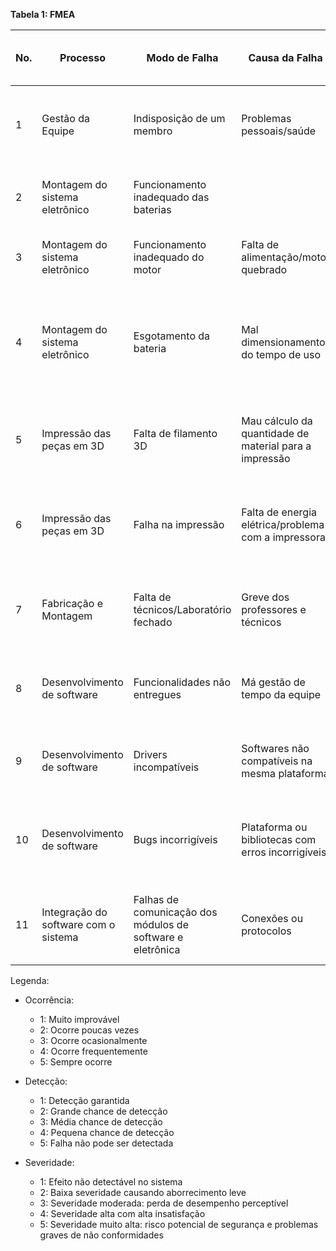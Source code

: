 **Tabela 1: FMEA**

| No. | Processo                             | Modo de Falha                                              | Causa da Falha                                         | Efeito da Falha Local                                                | Efeito da Falha Global                       | Severidade | Ocorrência | Detecção | Número de Priorização de Risco (NPR) | Plano de Ação                                                                          | Responsável           | Prevenção                                                                                                                         |
| --- | ------------------------------------ | ---------------------------------------------------------- | ------------------------------------------------------ | -------------------------------------------------------------------- | -------------------------------------------- | ---------- | ---------- | -------- | ------------------------------------ | -------------------------------------------------------------------------------------- | --------------------- | --------------------------------------------------------------------------------------------------------------------------------- |
| 1   | Gestão da Equipe                     | Indisposição de um membro                                  | Problemas pessoais/saúde                               | Sobrecarregar outros membros                                         | Atraso nas atividades                        | 3          | 4          | 1        | 12                                   | Redistribuição das atividades entre membros competentes                                | Gerência              | Comunicação prévia nas reuniões e/ou grupo de conversa                                                                            |
| 2   | Montagem do sistema eletrônico       | Funcionamento inadequado das baterias                      |                                                        | Não fornecimento de energia suficiente aos equipamentos              | Não entrega do projeto por mau funcionamento | 5          | 1          | 1        | 5                                    | Troca da bateria por uma reserva                                                       | Energia               | Testes com as baterias                                                                                                            |
| 3   | Montagem do sistema eletrônico       | Funcionamento inadequado do motor                          | Falta de alimentação/motor quebrado                    | Rotação inadequada da mesa durante a leitura da peça                 | Não entrega do projeto por mau funcionamento | 5          | 1          | 1        | 5                                    | Troca do motor por um motor reserva                                                    | Eletrônica            | Testes com o motor                                                                                                                |
| 4   | Montagem do sistema eletrônico       | Esgotamento da bateria                                     | Mal dimensionamento do tempo de uso                    | Não fornecimento de energia para os equipamentos                     | Não entrega do projeto por mau funcionamento | 5          | 2          | 1        | 10                                   | Troca da bateria por uma reserva                                                       | Energia               | Dimensionar as baterias de acordo com o tempo de funcionamento do projeto e verificar se o tempo é suficiente para a apresentação |
| 5   | Impressão das peças em 3D            | Falta de filamento 3D                                      | Mau cálculo da quantidade de material para a impressão | Estrutura incompleta/Mais tempo para fabricação com outros processos | Atraso na entrega do projeto                 | 3          | 2          | 1        | 6                                    | Uso de outros materiais e processo de fabricação para fazer a estrutura                | Estrutura             | Imprimir com antecedência e revisar o cálculo de quantidade de filamento                                                          |
| 6   | Impressão das peças em 3D            | Falha na impressão                                         | Falta de energia elétrica/problema com a impressora    | Estrutura incompleta/Mais tempo para fabricação com outros processos | Atraso na entrega do projeto                 | 3          | 2          | 1        | 6                                    | Uso de outros materiais e processo de fabricação para fazer a estrutura                | Estrutura             | Imprimir com antecedência e deixar um membro responsável vistoriando a impressão                                                  |
| 7   | Fabricação e Montagem                | Falta de técnicos/Laboratório fechado                      | Greve dos professores e técnicos                       | Impossibilidade de fazer a fabricação e montagem                     | Atraso ou não entrega do projeto             | 5          | 2          | 1        | 10                                   | Encontrar outro local que se possa fazer a fabricação e montagem                       | Estrutura             | Fazer a fabricação e montagem com antecedência                                                                                    |
| 8   | Desenvolvimento de software          | Funcionalidades não entregues                              | Má gestão de tempo da equipe                           | Atraso no progresso de desenvolvimento                               | Não entrega do projeto por mau funcionamento | 3          | 3          | 1        | 9                                    | Redistribuição das atividades entre membros competentes                                | Gerência              | Acompanhamento das atividades e prazos selecionados                                                                               |
| 9   | Desenvolvimento de software          | Drivers incompatíveis                                      | Softwares não compatíveis na mesma plataforma          | Impossibilidade de fazer o desenvolvimento                           | Atraso na entrega do projeto                 | 3          | 2          | 2        | 12                                   | Encontrar novos drivers que consigam trabalhar juntos                                  | Software              | Comunicação prévia nas reuniões e/ou grupo de conversa                                                                            |
| 10  | Desenvolvimento de software          | Bugs incorrigíveis                                         | Plataforma ou bibliotecas com erros incorrigíveis      | Atraso no progresso de desenvolvimento                               | Atraso e/ou não entrega do projeto           | 3          | 1          | 1        | 3                                    | Encontrar formas de contornar os erros, seja por código ou substituição de bibliotecas | Software              | Testes de build da aplicação                                                                                                      |
| 11  | Integração do software com o sistema | Falhas de comunicação dos módulos de software e eletrônica | Conexões ou protocolos                                 | Atraso na Montagem do produto                                        | Atraso e/ou não entrega do projeto           | 5          | 1          | 4        | 20                                   | Fazer uma reunião com os software e de eletrônica para sanar as dificuldades           | Software e eletrônica | Micro testes de integração                                                                                                        |

Legenda:

- Ocorrência:
    - 1: Muito improvável
    - 2: Ocorre poucas vezes
    - 3: Ocorre ocasionalmente
    - 4: Ocorre frequentemente
    - 5: Sempre ocorre

- Detecção:
    - 1: Detecção garantida
    - 2: Grande chance de detecção
    - 3: Média chance de detecção
    - 4: Pequena chance de detecção
    - 5: Falha não pode ser detectada

- Severidade:
    - 1: Efeito não detectável no sistema
    - 2: Baixa severidade causando aborrecimento leve
    - 3: Severidade moderada: perda de desempenho perceptível
    - 4: Severidade alta com alta insatisfação
    - 5: Severidade muito alta: risco potencial de segurança e problemas graves de não conformidades
